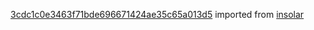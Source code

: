 [3cdc1c0e3463f71bde696671424ae35c65a013d5](https://github.com/insolar/insolar/commit/3cdc1c0e3463f71bde696671424ae35c65a013d5) imported from [insolar](https://github.com/insolar/insolar)

